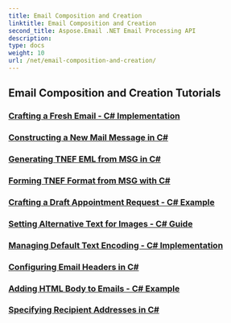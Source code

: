 ```yaml
---
title: Email Composition and Creation
linktitle: Email Composition and Creation
second_title: Aspose.Email .NET Email Processing API
description: 
type: docs
weight: 10
url: /net/email-composition-and-creation/
---
```


## Email Composition and Creation Tutorials
### [Crafting a Fresh Email -  C# Implementation](./crafting-a-fresh-email-csharp-implementation/)
### [Constructing a New Mail Message in C#](./constructing-a-new-mail-message-in-csharp/)
### [Generating TNEF EML from MSG in C#](./generating-tnef-eml-from-msg-in-csharp/)
### [Forming TNEF Format from MSG with C#](./forming-tnef-format-from-msg-with-csharp/)
### [Crafting a Draft Appointment Request -  C# Example](./crafting-a-draft-appointment-request-csharp-example/)
### [Setting Alternative Text for Images -  C# Guide](./setting-alternative-text-for-images-csharp-guide/)
### [Managing Default Text Encoding -  C# Implementation](./managing-default-text-encoding-csharp-implementation/)
### [Configuring Email Headers in C#](./configuring-email-headers-in-csharp/)
### [Adding HTML Body to Emails -  C# Example](./adding-html-body-to-emails-csharp-example/)
### [Specifying Recipient Addresses in C#](./specifying-recipient-addresses-in-csharp/)